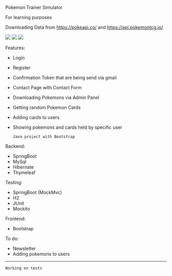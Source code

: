 Pokemon Trainer Simulator

For learning purposes

Downloading Data from https://pokeapi.co/ and https://api.pokemontcg.io/

<img src="https://i.imgur.com/KPLdMnz.png"/>

<img src="https://i.imgur.com/Z36YOxS.png"/>

<img src="https://i.imgur.com/nK3af6g.png"/>



Features:

- Login
- Register
- Confirmation Token that are being send via gmail
- Contact Page with Contact Form
- Downloading Pokemons via Admin Panel
- Getting random Pokemon Cards
- Adding cards to users
- Showing pokemons and cards held by specific user

      Java project with Bootstrap

Backend:
- SpringBoot
- MySql
- Hibernate
- Thymeleaf

Testing:
- SpringBoot (MockMvc)
- H2
- JUnit
- Mockito

Frontend:
- Bootstrap

To do:
- Newsletter
- Adding pokemons to users

---
    Working on tests